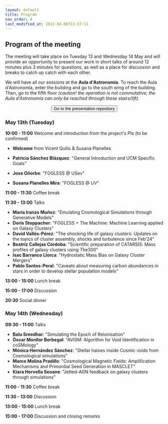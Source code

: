 ```yaml
---
layout: default
title: Program
nav_order: 4
last_modified_at: 2022-04-06T13:37:11
---
```


## Program of the meeting

The meeting will take place on Tuesday 13 and Wednesday 14 May and will provide an opportunity to present our work in short talks of around 12 minutes plus 3 minutes for questions, as well as a place for discussion and breaks to catch up catch with each other.

We will have all our sessions at the **Aula d'Astronomia**. To reach the Aula d'Astronomia, enter the building and go to the south wing of the building. Then, go to the fifth floor *(caution! the operation is not commutative; the Aula d'Astronomia can only be reached through these stairs/lift)*.

<center><button type="button" name="button" class="btn" onclick="location.href='https://ucomplutense-my.sharepoint.com/:f:/r/personal/patsan17_ucm_es/Documents/Projects/PID2022/FOGLESS_Compartida/Talks_Valencia_May2025?csf=1&web=1&e=4ddQcf';">Go to the presentation repository</button></center>

### May 13th (Tuesday)

**10:00 - 11:00** Welcome and introduction from the project's PIs (to be confirmed)

  - **Welcome** from Vicent Quilis & Susana Planelles

  - **Patricia Sánchez Blázquez**: "General Introduction and UCM Specific Goals"
  - **Jose Oñorbe**: "FOGLESS @ USev"
  - **Susana Planelles Mira**: "FOGLESS @ UV"

**11:00 - 11:30** Coffee break  

**11:30 - 13:00** Talks

  - **Maria Iranzo Muñoz**: "Emulating Cosmological Simulations through Generative Models"
  - **Doris Stoppacher**: "FOGLESS + The Machine: Machine Learning applied on Galaxy Clusters"
  - **David Vallés-Pérez**: "The shocking life of galaxy clusters: Updates on the topics of cluster assembly, shocks and turbulence since Feb’24"
  - **Beatriz Callejas Córdoba**: "Scientific preparation of CATARSIS: Mass profiles of galaxy clusters using The300"
  - **Isac Barranco Llorca**: "Hydrostatic Mass Bias on Galaxy Cluster Mergers"
  - **Pablo Santos-Peral**: "Caveats about measuring carbon abundances in stars in order to develop stellar population models"

**13:00 - 15:00** Lunch break  

**15:00 - 17:00** Discussion  

**20:30** Social dinner  

### May 14th (Wednesday)

**09:30 - 11:00** Talks

  - **Balu Sreedhar**: "Simulating the Epoch of Reionisation"
  - **Òscar Monllor Berbegal**: "AVISM: Algorithm for Void Identification in coSMology"
  - **Mónica Hernández Sánchez**: "Stellar haloes inside Cosmic voids from Cosmological simulations"
  - **Marco Molina Pradillo**: "Cosmological Magnetic Fields: Amplification Mechanisms and Primordial Seed Generation in MASCLET"
  - **Kiara Hervella Seoane**: "Jetted-AGN feedback on galaxy clusters through simulations"

**11:00 - 11:30** Coffee break  

**11:30 - 13:00** Discussion  

**13:00 - 15:00** Lunch break  

**15:00 - 17:00** Discussion and closing remarks 
